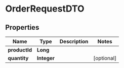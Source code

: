 

# OrderRequestDTO


## Properties

| Name | Type | Description | Notes |
|------------ | ------------- | ------------- | -------------|
|**productId** | **Long** |  |  |
|**quantity** | **Integer** |  |  [optional] |



